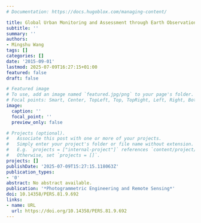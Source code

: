 ```yaml
---
# Documentation: https://docs.hugoblox.com/managing-content/

title: Global Urban Monitoring and Assessment through Earth Observation
subtitle: ''
summary: ''
authors:
- Mingshu Wang
tags: []
categories: []
date: '2015-09-01'
lastmod: 2025-07-09T16:27:15+01:00
featured: false
draft: false

# Featured image
# To use, add an image named `featured.jpg/png` to your page's folder.
# Focal points: Smart, Center, TopLeft, Top, TopRight, Left, Right, BottomLeft, Bottom, BottomRight.
image:
  caption: ''
  focal_point: ''
  preview_only: false

# Projects (optional).
#   Associate this post with one or more of your projects.
#   Simply enter your project's folder or file name without extension.
#   E.g. `projects = ["internal-project"]` references `content/project/deep-learning/index.md`.
#   Otherwise, set `projects = []`.
projects: []
publishDate: '2025-07-09T15:27:15.118063Z'
publication_types:
- '0'
abstract: No abstract available.
publication: '*Photogrammetric Engineering and Remote Sensing*'
doi: 10.14358/PERS.81.9.692
links:
- name: URL
  url: https://doi.org/10.14358/PERS.81.9.692
---
```

